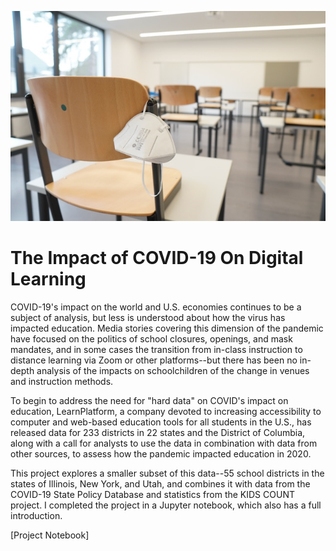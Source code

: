 ![cover](https://github.com/jshuffield6772/digital-access/blob/main/images/cover.jpeg?raw=true)
# The Impact of COVID-19 On Digital Learning
COVID-19's impact on the world and U.S. economies continues to be a subject of analysis, but less is understood about how the virus has impacted education. Media stories covering this dimension of the pandemic have focused on the politics of school closures, openings, and mask mandates, and in some cases the transition from in-class instruction to distance learning via Zoom or other platforms--but there has been no in-depth analysis of the impacts on schoolchildren of the change in venues and instruction methods.

To begin to address the need for "hard data" on COVID's impact on education, LearnPlatform, a company devoted to increasing accessibility to computer and web-based education tools for all students in the U.S., has released data for 233 districts in 22 states and the District of Columbia, along with a call for analysts to use the data in combination with data from other sources, to assess how the pandemic impacted education in 2020.

This project explores a smaller subset of this data--55 school districts in the states of Illinois, New York, and Utah, and combines it with data from the COVID-19 State Policy Database and statistics from the KIDS COUNT project.  I completed the project in a Jupyter notebook, which also has a full introduction.  

[Project Notebook]

